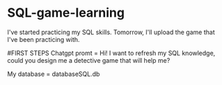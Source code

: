 # SQL-game-learning

I've started practicing my SQL skills. Tomorrow, I'll upload the game that I've been practicing with.

#FIRST STEPS
Chatgpt promt = Hi! I want to refresh my SQL knowledge, could you design me a detective game that will help me?

My database = databaseSQL.db

